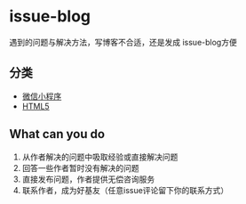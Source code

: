# issue-blog

遇到的问题与解决方法，写博客不合适，还是发成 issue-blog方便

## 分类

- [微信小程序](https://github.com/youngjuning/issue-blog/issues?q=is%3Aopen+is%3Aissue+label%3Aweapp)
- [HTML5](https://github.com/youngjuning/issue-blog/issues?q=is%3Aopen+is%3Aissue+label%3Ahtml5)

## What can you do

1. 从作者解决的问题中吸取经验或直接解决问题
2. 回答一些作者暂时没有解决的问题
3. 直接发布问题，作者提供无偿咨询服务
4. 联系作者，成为好基友（任意issue评论留下你的联系方式）
